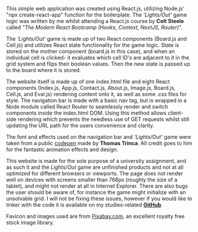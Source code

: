 This simple web application was created using React.js, utilizing Node.js' "npx create-react-app" function for the boilerplate. The <em>'Lights/Out'</em> game logic was written by me whilst attending a React.js course by <strong>Colt Steele</strong> called <em>"The Modern React Bootcamp (Hooks, Context, NextJS, Router)"</em>.

The <em>'Lights/Out'</em> game is made up of two React components (Board.js and Cell.js) and utilizes React state functionality for the game logic. State is stored on the mother component (board.js in this case), and when an individual cell is clicked- it evaluates which cell ID's are adjacent to it in the grid system and flips their boolean values. Then the new state is passed up to the board where it is stored.

The website itself is made up of one index.html file and eight React components (Index.js, App.js, Contact.js, About.js, Image.js, Board.js, Cell.js, and Eval.js) rendering content onto it, as well as some .css files for style. The navigation bar is made with a basic nav tag, but is wrapped in a Node module called React Router to seamlessly render and switch components inside the index.html DOM. Using this method allows client-side rendering which prevents the needless use of GET requests whilst still updating the URL path for the users convenience and clarity.

The font and effects used on the navigation bar and <em>'Lights/Out'</em> game were taken from a public <a href='https://codepen.io/Trinca/pen/NAvpWa'>codepen</a> made by <strong>Thomas Trinca</strong>. All credit goes to him for the fantastic animation effects and design.

This website is made for the sole purpose of a university assignment, and as such it and the <em>Lights/Out</em> game are unfinished products and not at all optimized for different browsers or viewports. The page does not render well on devices with screens smaller than 768px (roughly the size of a tablet), and might not render at all in Internet Explorer. There are also bugs the user should be aware of, for instance the game might initialize with an unsolvable grid. I will not be fixing these issues, however if you would like to tinker with the code it is available on my studies-related <strong><a href='https://github.com/ARovik/IT-og-Digitalisering-19H'>GitHub</a></strong>.

Favicon and images used are from <a href='https://pixabay.com'>Pixabay.com</a>, an excellent royalty free stock image library.